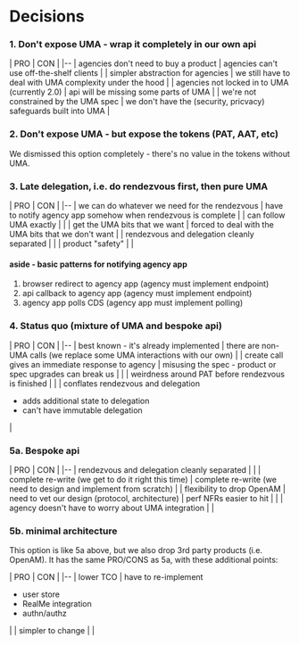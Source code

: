 # Decisions

### 1. Don't expose UMA - wrap it completely in our own api

| PRO | CON |
|--
| agencies don't need to buy a product | agencies can't use off-the-shelf clients |
| simpler abstraction for agencies | we still have to deal with UMA complexity under the hood |
| agencies not locked in to UMA (currently 2.0) | api will be missing some parts of UMA |
| we're not constrained by the UMA spec | we don't have the (security, pricvacy) safeguards built into UMA |

### 2. Don't expose UMA - but expose the tokens (PAT, AAT, etc)

We dismissed this option completely - there's no value in the tokens without UMA.

### 3. Late delegation, i.e. do rendezvous first, then pure UMA

| PRO | CON |
|--
| we can do whatever we need for the rendezvous | have to notify agency app somehow when rendezvous is complete |
| can follow UMA exactly | |
| get the UMA bits that we want | forced to deal with the UMA bits that we don't want |
| rendezvous and delegation cleanly separated | |
| product "safety" | |

#### aside - basic patterns for notifying agency app
1. browser redirect to agency app (agency must implement endpoint)
1. api callback to agency app (agency must implement endpoint)
1. agency app polls CDS (agency app must implement polling)

### 4. Status quo (mixture of UMA and bespoke api)

| PRO | CON |
|--
| best known - it's already implemented | there are non-UMA calls (we replace some UMA interactions with our own) |
| create call gives an immediate response to agency | misusing the spec - product or spec upgrades can break us |
| | weirdness around PAT before rendezvous is finished |
| | conflates rendezvous and delegation<br/><ul><li>adds additional state to delegation</li><li>can't have immutable delegation</li></ul> |

### 5a. Bespoke api

| PRO | CON |
|--
| rendezvous and delegation cleanly separated | |
| complete re-write (we get to do it right this time) | complete re-write (we need to design and implement from scratch) |
| flexibility to drop OpenAM | need to vet our design (protocol, architecture)
| perf NFRs easier to hit | |
| agency doesn't have to worry about UMA integration | |

### 5b. minimal architecture
This option is like 5a above, but we also drop 3rd party products (i.e. OpenAM).
It has the same PRO/CONS as 5a, with these additional points:

| PRO | CON |
|--
| lower TCO | have to re-implement<br/><ul><li>user store</li><li>RealMe integration</li><li>authn/authz</li></ul> |
| simpler to change | |
